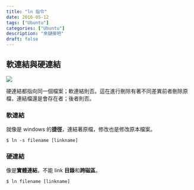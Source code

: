 ```yaml
---
title: "ln 指令"
date: 2016-05-12
tags: ["Ubuntu"]
categories: ["Ubuntu"]
description: "來鏈接吧"
draft: false
---
```


## 軟連結與硬連結

![](https://i.imgur.com/pGG7Znm.png)

硬連結都指向同一個檔案；軟連結則否。這在進行刪除有著不同差異前者刪除原檔，連結檔還是會存在者；後者則否。

### 軟連結
就像是 windows 的**捷徑**，連結著原檔，修改也是修改原本檔案。

```shell
$ ln -s filename [linkname]
```

### 硬連結
像是**實體連結**，不能 link **目錄**和**跨磁區**。

```shell
$ ln filename [linkname]
```